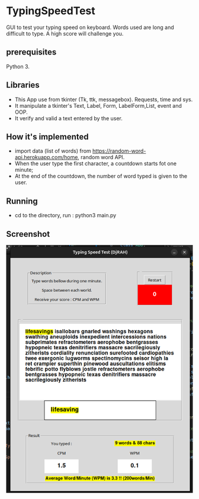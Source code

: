 # TypingSpeedTest
GUI to test your typing speed on keyboard. Words used are long and difficult to type. A high score will challenge you.
## prerequisites
Python 3.
## Libraries 
- This App use from tkinter (Tk, ttk, messagebox). Requests, time and sys.
- It manipulate a tkinter's Text, Label, Form, LabelForm,List, event and OOP.
- It verify and valid a text entered by the user.
## How it's implemented
- import data (list of words) from https://random-word-api.herokuapp.com/home, random word API.
- When the user type the first character, a countdown starts fot one minute;
- At the end of the countdown, the number of word typed is given to the user.
## Running
- cd to the directory, run : python3 main.py
## Screenshot
![screenshot](app.png)